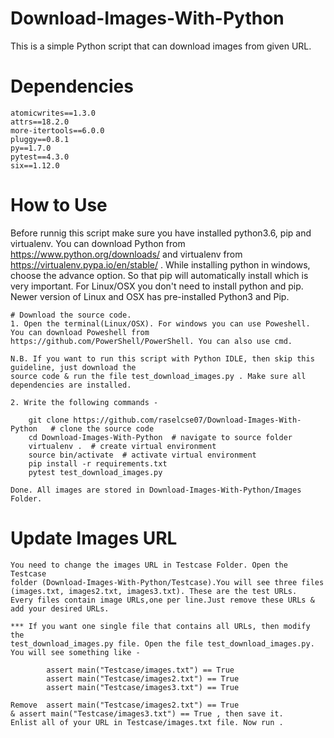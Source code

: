# Download-Images-With-Python

This is a simple Python script that can download images from given URL. 

# Dependencies

    atomicwrites==1.3.0
    attrs==18.2.0
    more-itertools==6.0.0
    pluggy==0.8.1
    py==1.7.0
    pytest==4.3.0
    six==1.12.0
   
# How to Use

Before runnig this script make sure you have installed python3.6, pip and virtualenv. You can download Python from https://www.python.org/downloads/ and virtualenv from https://virtualenv.pypa.io/en/stable/ . While installing python in windows, choose the advance option. So that pip will automatically install which is very important. For Linux/OSX you don't need to install python and pip. Newer version of Linux and OSX has pre-installed Python3 and Pip. 

    # Download the source code.
    1. Open the terminal(Linux/OSX). For windows you can use Poweshell. You can download Poweshell from
    https://github.com/PowerShell/PowerShell. You can also use cmd.
    
    N.B. If you want to run this script with Python IDLE, then skip this guideline, just download the
    source code & run the file test_download_images.py . Make sure all dependencies are installed.
    
    2. Write the following commands - 
        
        git clone https://github.com/raselcse07/Download-Images-With-Python   # clone the source code
        cd Download-Images-With-Python  # navigate to source folder
        virtualenv .  # create virtual environment
        source bin/activate  # activate virtual environment
        pip install -r requirements.txt
        pytest test_download_images.py
        
    Done. All images are stored in Download-Images-With-Python/Images Folder. 
    
# Update Images URL
    
    You need to change the images URL in Testcase Folder. Open the Testcase 
    folder (Download-Images-With-Python/Testcase).You will see three files 
    (images.txt, images2.txt, images3.txt). These are the test URLs. 
    Every files contain image URLs,one per line.Just remove these URLs & add your desired URLs. 
    
    *** If you want one single file that contains all URLs, then modify the 
    test_download_images.py file. Open the file test_download_images.py. 
    You will see something like - 
    
            assert main("Testcase/images.txt") == True
            assert main("Testcase/images2.txt") == True
            assert main("Testcase/images3.txt") == True
            
    Remove  assert main("Testcase/images2.txt") == True 
    & assert main("Testcase/images3.txt") == True , then save it. 
    Enlist all of your URL in Testcase/images.txt file. Now run .
